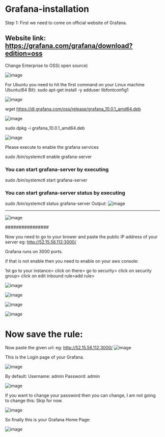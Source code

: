 # Grafana-installation

Step 1: First we need to come on official website of Grafana. 
## Website link: https://grafana.com/grafana/download?edition=oss

Change Enterprise to OSS( open source)

![image](https://github.com/RitikPyCode/Grafana-installation/assets/69500530/d248c79c-f9de-48d7-a640-831eccc46084)

For Ubuntu you need to hit the first command on your Linux machine
Ubuntu(64 Bit):
sudo apt-get install -y adduser libfontconfig1

![image](https://github.com/RitikPyCode/Grafana-installation/assets/69500530/2ab8b80a-5a9a-4d8f-a6fe-85e50e88a892)

wget https://dl.grafana.com/oss/release/grafana_10.0.1_amd64.deb

![image](https://github.com/RitikPyCode/Grafana-installation/assets/69500530/a30fd40d-2a56-4ee1-8329-3efa75e9a45b)

sudo dpkg -i grafana_10.0.1_amd64.deb

![image](https://github.com/RitikPyCode/Grafana-installation/assets/69500530/70d6a4ef-d2ff-4abc-8509-2f21c306434f)

Please execute to enable the grafana services

sudo /bin/systemctl enable grafana-server
### You can start grafana-server by executing
 sudo /bin/systemctl start grafana-server
 ### You can start grafana-server status by executing
 sudo /bin/systemctl status grafana-server
Output:
 ![image](https://github.com/RitikPyCode/Grafana-installation/assets/69500530/8b5bd0c5-b2be-4c3b-b2d4-be79ddda9772)

____________

![image](https://github.com/RitikPyCode/Grafana-installation/assets/69500530/b6056800-00af-4b1f-8eee-ad403703f9de)


################

Now you need to go to your brower and paste the public IP address of your server eg: http://52.15.56.112:3000/

Grafana runs on 3000 ports.

if that is not enable then you need to enable on your aws console:

1st go to your instance> click on there> go to security> click on security group> click on edit inbound rule>add rule>

![image](https://github.com/RitikPyCode/Grafana-installation/assets/69500530/f15b42e1-5b1e-4a34-9e6f-ffd63b271f78)


![image](https://github.com/RitikPyCode/Grafana-installation/assets/69500530/0893d932-86a7-4d81-8d7e-7ac61d4ac428)

![image](https://github.com/RitikPyCode/Grafana-installation/assets/69500530/91fb59e4-4b4d-45d0-9173-217c5910dee9)

![image](https://github.com/RitikPyCode/Grafana-installation/assets/69500530/3e20fa37-e170-40f7-a414-b37e7c30fa55)

# Now save the rule:

Now paste the given url: eg: http://52.15.56.112:3000/
![image](https://github.com/RitikPyCode/Grafana-installation/assets/69500530/1b04f715-02ec-48ba-9e31-070d105ddda1)

This is the Login page of your Grafana.

![image](https://github.com/RitikPyCode/Grafana-installation/assets/69500530/ff2d898f-2a76-4709-b898-0dbfe5cbd61b)

By default:
Username: admin
Password: admin

![image](https://github.com/RitikPyCode/Grafana-installation/assets/69500530/b1c96f95-1c95-43de-aa1e-15b3e7867229)

If you want to change your password then you can change, I am not going to change this: Skip for now.

![image](https://github.com/RitikPyCode/Grafana-installation/assets/69500530/199615cf-aaed-4734-9ecb-b7938d8807dc)

So finally this is your Grafana Home Page:

![image](https://github.com/RitikPyCode/Grafana-installation/assets/69500530/3e0cf806-65ae-41e8-8921-977545bde31a)








